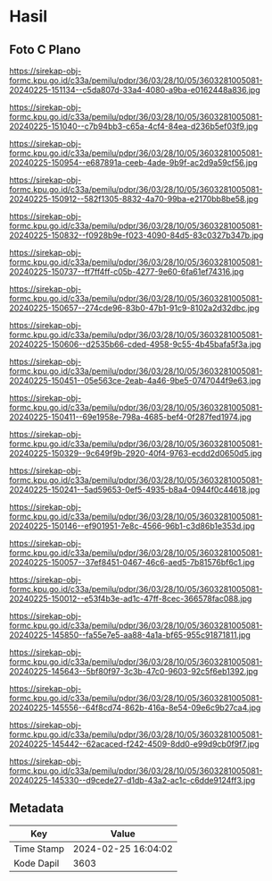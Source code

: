 # Hasil

## Foto C Plano

https://sirekap-obj-formc.kpu.go.id/c33a/pemilu/pdpr/36/03/28/10/05/3603281005081-20240225-151134--c5da807d-33a4-4080-a9ba-e0162448a836.jpg

https://sirekap-obj-formc.kpu.go.id/c33a/pemilu/pdpr/36/03/28/10/05/3603281005081-20240225-151040--c7b94bb3-c65a-4cf4-84ea-d236b5ef03f9.jpg

https://sirekap-obj-formc.kpu.go.id/c33a/pemilu/pdpr/36/03/28/10/05/3603281005081-20240225-150954--e687891a-ceeb-4ade-9b9f-ac2d9a59cf56.jpg

https://sirekap-obj-formc.kpu.go.id/c33a/pemilu/pdpr/36/03/28/10/05/3603281005081-20240225-150912--582f1305-8832-4a70-99ba-e2170bb8be58.jpg

https://sirekap-obj-formc.kpu.go.id/c33a/pemilu/pdpr/36/03/28/10/05/3603281005081-20240225-150832--f0928b9e-f023-4090-84d5-83c0327b347b.jpg

https://sirekap-obj-formc.kpu.go.id/c33a/pemilu/pdpr/36/03/28/10/05/3603281005081-20240225-150737--ff7ff4ff-c05b-4277-9e60-6fa61ef74316.jpg

https://sirekap-obj-formc.kpu.go.id/c33a/pemilu/pdpr/36/03/28/10/05/3603281005081-20240225-150657--274cde96-83b0-47b1-91c9-8102a2d32dbc.jpg

https://sirekap-obj-formc.kpu.go.id/c33a/pemilu/pdpr/36/03/28/10/05/3603281005081-20240225-150606--d2535b66-cded-4958-9c55-4b45bafa5f3a.jpg

https://sirekap-obj-formc.kpu.go.id/c33a/pemilu/pdpr/36/03/28/10/05/3603281005081-20240225-150451--05e563ce-2eab-4a46-9be5-0747044f9e63.jpg

https://sirekap-obj-formc.kpu.go.id/c33a/pemilu/pdpr/36/03/28/10/05/3603281005081-20240225-150411--69e1958e-798a-4685-bef4-0f287fed1974.jpg

https://sirekap-obj-formc.kpu.go.id/c33a/pemilu/pdpr/36/03/28/10/05/3603281005081-20240225-150329--9c649f9b-2920-40f4-9763-ecdd2d0650d5.jpg

https://sirekap-obj-formc.kpu.go.id/c33a/pemilu/pdpr/36/03/28/10/05/3603281005081-20240225-150241--5ad59653-0ef5-4935-b8a4-0944f0c44618.jpg

https://sirekap-obj-formc.kpu.go.id/c33a/pemilu/pdpr/36/03/28/10/05/3603281005081-20240225-150146--ef901951-7e8c-4566-96b1-c3d86b1e353d.jpg

https://sirekap-obj-formc.kpu.go.id/c33a/pemilu/pdpr/36/03/28/10/05/3603281005081-20240225-150057--37ef8451-0467-46c6-aed5-7b81576bf6c1.jpg

https://sirekap-obj-formc.kpu.go.id/c33a/pemilu/pdpr/36/03/28/10/05/3603281005081-20240225-150012--e53f4b3e-ad1c-47ff-8cec-366578fac088.jpg

https://sirekap-obj-formc.kpu.go.id/c33a/pemilu/pdpr/36/03/28/10/05/3603281005081-20240225-145850--fa55e7e5-aa88-4a1a-bf65-955c91871811.jpg

https://sirekap-obj-formc.kpu.go.id/c33a/pemilu/pdpr/36/03/28/10/05/3603281005081-20240225-145643--5bf80f97-3c3b-47c0-9603-92c5f6eb1392.jpg

https://sirekap-obj-formc.kpu.go.id/c33a/pemilu/pdpr/36/03/28/10/05/3603281005081-20240225-145556--64f8cd74-862b-416a-8e54-09e6c9b27ca4.jpg

https://sirekap-obj-formc.kpu.go.id/c33a/pemilu/pdpr/36/03/28/10/05/3603281005081-20240225-145442--62acaced-f242-4509-8dd0-e99d9cb0f9f7.jpg

https://sirekap-obj-formc.kpu.go.id/c33a/pemilu/pdpr/36/03/28/10/05/3603281005081-20240225-145330--d9cede27-d1db-43a2-ac1c-c6dde9124ff3.jpg


## Metadata

| Key        | Value               |
| ---------- | ------------------- |
| Time Stamp | 2024-02-25 16:04:02 |
| Kode Dapil | 3603                |



